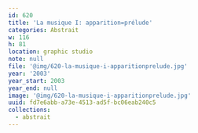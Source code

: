 ```yaml
---
id: 620
title: 'La musique I: apparition=prélude'
categories: Abstrait
w: 116
h: 81
location: graphic studio
note: null
file: '@img/620-la-musique-i-apparitionprelude.jpg'
year: '2003'
year_start: 2003
year_end: null
image: '@img/620-la-musique-i-apparitionprelude.jpg'
uuid: fd7e6abb-a73e-4513-ad5f-bc06eab240c5
collections:
  - abstrait
---
```


